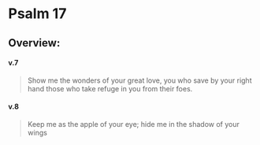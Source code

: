 # Psalm 17

## Overview:


#### v.7
>Show me the wonders of your great love, you who save by your right hand those who take refuge in you from their foes.

#### v.8
>Keep me as the apple of your eye; hide me in the shadow of your wings

